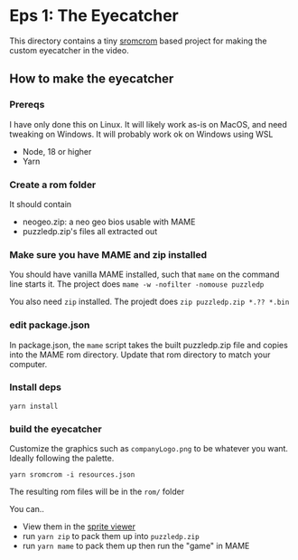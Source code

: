 # Eps 1: The Eyecatcher

This directory contains a tiny [sromcrom](https://github.com/city41/sromcrom) based project for making the custom eyecatcher in the video.

## How to make the eyecatcher

### Prereqs

I have only done this on Linux. It will likely work as-is on MacOS, and need tweaking on Windows. It will probably work ok on Windows using WSL

- Node, 18 or higher
- Yarn

### Create a rom folder

It should contain

- neogeo.zip: a neo geo bios usable with MAME
- puzzledp.zip's files all extracted out

### Make sure you have MAME and zip installed

You should have vanilla MAME installed, such that `mame` on the command line starts it. The project does `mame -w -nofilter -nomouse puzzledp`

You also need `zip` installed. The projedt does `zip puzzledp.zip *.?? *.bin`

### edit package.json

In package.json, the `mame` script takes the built puzzledp.zip file and copies into the MAME rom directory. Update that rom directory to match your computer.

### Install deps

`yarn install`

### build the eyecatcher

Customize the graphics such as `companyLogo.png` to be whatever you want. Ideally following the palette.

`yarn sromcrom -i resources.json`

The resulting rom files will be in the `rom/` folder

You can..

- View them in the [sprite viewer](https://neospriteviewer.mattgreer.dev/)
- run `yarn zip` to pack them up into `puzzledp.zip`
- run `yarn mame` to pack them up then run the "game" in MAME
